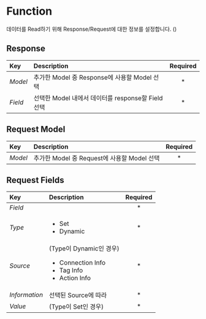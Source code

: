 # Function
데이터를 Read하기 위해 Response/Request에 대한 정보를 설정합니다.
(<span class="construction"/>)

## Response
| Key | Description | Required |
| :- | :- | :-: |
| _Model_ | 추가한 Model 중 Response에 사용할 Model 선택 | * |
| _Field_ | 선택한 Model 내에서 데이터를 response할 Field 선택 | * |

## Request Model
| Key | Description | Required |
| :- | :- | :-: |
| _Model_ | 추가한 Model 중 Request에 사용할 Model 선택 | * |


## Request Fields
| Key | Description | Required |
| :- | :- | :-: |
| _Field_ |  | * |
| _Type_ | <ul><li>Set</li><li>Dynamic</li></ul> | * |
| _Source_ | (Type이 Dynamic인 경우)<ul><li>Connection Info</li><li>Tag Info</li><li>Action Info</li></ul> | * |
| _Information_ | 선택된 Source에 따라 | * |
| _Value_ | (Type이 Set인 경우) | * |
